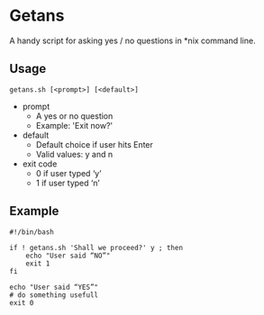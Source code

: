 # Getans

A handy script for asking yes / no  questions in \*nix command line.

## Usage
```
getans.sh [<prompt>] [<default>]
```
  * prompt
    * A yes or no question
    * Example: 'Exit now?'
  * default
    * Default choice if user hits Enter
    * Valid values: y and n
  * exit code
    * 0 if user typed ‘y’
    * 1 if user typed ‘n’

## Example
```
#!/bin/bash

if ! getans.sh 'Shall we proceed?' y ; then
    echo "User said “NO”"
    exit 1
fi

echo "User said “YES”"
# do something usefull
exit 0
```
